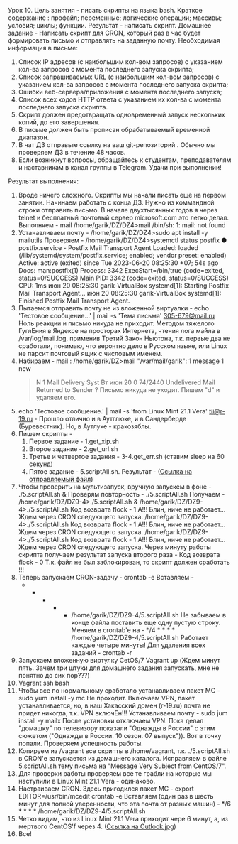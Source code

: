 Урок 10.
Цель занятия - писать скрипты на языка bash.
Краткое содержание :
	профайл;
	переменные;
	логические операции;
	массивы;
	условия;
	циклы;
	функции.
Результат - написать скрипт.
Домашнее задание - Написать скрипт для CRON, который раз в час будет формировать письмо и отправлять на заданную почту.
Необходимая информация в письме:
1. Список IP адресов (с наибольшим кол-вом запросов) с указанием кол-ва запросов c момента последнего запуска скрипта;
2. Список запрашиваемых URL (с наибольшим кол-вом запросов) с указанием кол-ва запросов c момента последнего запуска скрипта;
3. Ошибки веб-сервера/приложения c момента последнего запуска;
4. Список всех кодов HTTP ответа с указанием их кол-ва с момента последнего запуска скрипта.
5. Скрипт должен предотвращать одновременный запуск нескольких копий, до его завершения.
6. В письме должен быть прописан обрабатываемый временной диапазон.
7. В чат ДЗ отправьте ссылку на ваш git-репозиторий . Обычно мы проверяем ДЗ в течение 48 часов.
8. Если возникнут вопросы, обращайтесь к студентам, преподавателям и наставникам в канал группы в Telegram. Удачи при выполнении!

Результат выполнения:
1. Вроде ничего сложного. Скрипты мы начали писать ещё на первом занятии. Начинаем работать с конца ДЗ. Нужно из коммандной строки отправить письмо.
	В начале двухтысячных годов я через telnet и бесплатный почтовый сервер microsoft.com это легко делал.
	Выполняем - 
	mail
	/home/garik/DZ/DZ4>mail
	/bin/sh: 1: mail: not found	
2. Устанавливаем почту -
	/home/garik/DZ/DZ4>sudo apt install -y mailutils
	Проверяем -
	/home/garik/DZ/DZ4>systemctl status postfix
	● postfix.service - Postfix Mail Transport Agent
     Loaded: loaded (/lib/systemd/system/postfix.service; enabled; vendor preset: enabled)
     Active: active (exited) since Tue 2023-06-20 08:25:30 +07; 54s ago
       Docs: man:postfix(1)
    Process: 3342 ExecStart=/bin/true (code=exited, status=0/SUCCESS)
    Main PID: 3342 (code=exited, status=0/SUCCESS)
        CPU: 1ms
	июн 20 08:25:30 garik-VirtualBox systemd[1]: Starting Postfix Mail Transport Agent...
	июн 20 08:25:30 garik-VirtualBox systemd[1]: Finished Postfix Mail Transport Agent.
3. Пытаемся отправить почту не из вложенной виртуалки - 
	echo 'Тестовое сообщение...' | mail -s 'Тема письма' 305-679@mail.ru
	Ноль реакции и письмо никуда не приходит.
	Методом тяжелого ГуглЕния в Яндексе на просторах Интернета, чтения лога майла в /var/log/mail.log, применив Третий Закон Ньютона,
	т.к. первые два не сработали, понимаю, что вероятно дело в Русском языке, или Linux не парсит почтовый ящик с числовым именем.
4. Набираем - mail :
	/home/garik/DZ>mail
	"/var/mail/garik": 1 message 1 new
	>N   1 Mail Delivery Syst Вт июн 20 0  74/2440  Undelivered Mail Returned to Sender
	?
	Письмо никуда не уходит. Пишем "d" и удаляем его.
3. echo 'Тестовое сообщение.' | mail -s 'from Linux Mint 21.1 Vera' tii@r-19.ru -
	Прошло отлично и в Аутглюке, и в Сандерберде (Буревестник). Но, в Аутлуке - кракозяблы.
4. Пишем скрипты -
	1. Первое задание - 1.get_xip.sh
	2. Второе задание - 2.get_url.sh
	3. Третье и четвертое задания - 3-4.get_err.sh (ставим sleep на 60 секунд)
	4. Пятое задание - 5.scriptAll.sh. Результат - ([Ссылка на отправляемый файл](test.log))
5. Чтобы проверить на мультизапуск, вручную запускем в фоне -
	./5.scriptAll.sh &
	Проверям повторность - ./5.scriptAll.sh
	Получаем -
	/home/garik/DZ/DZ9-4>./5.scriptAll.sh &
	/home/garik/DZ/DZ9-4>./5.scriptAll.sh
	Код возврата flock -  1
	А!!! Блин, ниче не работает... Ждем через CRON следующего запуска.
	/home/garik/DZ/DZ9-4>./5.scriptAll.sh
	Код возврата flock -  1
	А!!! Блин, ниче не работает... Ждем через CRON следующего запуска.
	/home/garik/DZ/DZ9-4>./5.scriptAll.sh
	Код возврата flock -  1
	А!!! Блин, ниче не работает... Ждем через CRON следующего запуска.
	Через минуту работы скрипта получаем результат запуска второго раза -
	Код возврата flock -  0
	Т.к. файл не был заблокирован, то скрипт должен сработать !!!
6. Теперь запускаем CRON-задачу -
	crontab -e
	Вставляем - 
	* * * * * /home/garik/DZ/DZ9-4/5.scriptAll.sh 
	Не забываем в конце файла поставить еще одну пустую строку.
	Меняем в crontab'е на -
	*/4 * * * * /home/garik/DZ/DZ9-4/5.scriptAll.sh
	Работает каждые четыре минуты!
	Для удаления всех заданий -
	crontab -r
7. Запускаем вложенную виртулку CetOS/7
	Vagrant up
	(Ждем минут пять. Зачем три штуки для домашнего задания запускать, мне не понятно до сих пор???)	
8. Vagrant ssh bash
9. Чтобы все по нормальному сработало устанавливаем пакет MC -
	sudo yum install -y mc
	Не проходит. Включаем VPN, пакет устанавливается, но, в наш Хакасский домен (r-19.ru) почта не придет никогда, т.к. VPN включЕн!!!
	Устанавливаем почту -
	sudo jum install -y mailx
	После установки отключаем VPN. Пока делал "домашку" по телевизору показали "Однажды в России" с этим сюжетом ("Однажды в России. 10 сезон. 07 выпуск")). Вот в точку попали.
	Проверяем успешность работы.
11. Копируем из /vagrant все скрипты в /home/vagrant, т.к. ./5.scriptAll.sh в CRON'е запускается из домашнего каталога.
	Исправляем в файле 5.scriptAll.sh тему письма на "Message Very Subject from CentOS/7".
11. Для проверки работы проверяем все те грабли на которые мы наступили в Linux Mint 21.1 Vera - одинаково.
12. Настраиваем CRON. Здесь пригодился пакет MC -
	export EDITOR=/usr/bin/mcedit
	crontab -e
	Вставляем (один раз в шесть минут для полной уверенности, что эта почта от разных машин) - 
	*/6 * * * * /home/garik/DZ/DZ9-4/5.scriptAll.sh 
13. Четко видим, что из Linux Mint 21.1 Vera приходит чере 6 минут, а, из мертвого CentOS'f через 4. ([Ссылка на Outlook.jpg](Outlook.jpg))
14. Все!
